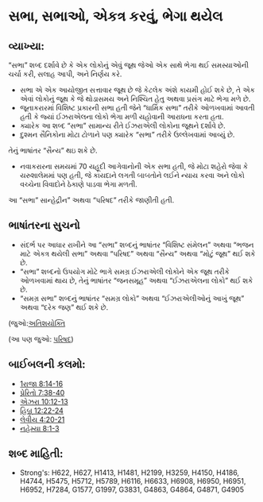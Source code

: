 # સભા, સભાઓ, એકત્ર કરવું, ભેગા થયેલ

## વ્યાખ્યા: 

“સભા” શબ્દ દર્શાવે છે કે એક લોકોનું એવું જૂથ જેઓ એક સાથે ભેગા થઈ સમસ્યાઓની ચર્ચા કરી, સલાહ આપી, અને નિર્ણય કરે.

* સભા એ એક આયોજીત સત્તાવાર જૂથ છે જે કેટલેક અંશે કાયમી હોઈ શકે છે, તે એક એવાં લોકોનું જૂથ કે જે થોડાસમય અને નિશ્ચિત હેતુ અથવા પ્રસંગ માટે ભેગા મળે છે.
* જૂનાકરારમાં વિશિષ્ટ પ્રકારની સભા હતી જેને “ધાર્મિક સભા” તરીકે ઓળખવામાં આવતી હતી કે જ્યાં ઈઝરાએલના લોકો ભેગા મળી યહોવાની આરાધના કરતા હતા.
* ક્યારેક આ શબ્દ “સભા” સામાન્ય રીતે ઈઝરાએલી લોકોના જૂથને દર્શાવે છે.
* દુશ્મન સૈનિકોના મોટા ટોળાને પણ ક્યારેક “સભા” તરીકે ઉલ્લેખવામાં આવ્યું છે.

તેનું ભાષાંતર “સૈન્ય” થઇ શકે છે.

* નવાકરારના સમયમાં 70 યહૂદી આગેવાનોની એક સભા હતી, જે મોટા શહેરો જેવા કે યરુશાલેમમાં પણ હતી, જે કાયદાને લગતી બાબતોને લઈને ન્યાય કરવા અને લોકો વચ્ચેના વિવાદોને ઠેકાણે પાડવા ભેગા મળતી.

આ “સભા” સાન્હેદ્રીન” અથવા “પરિષદ” તરીકે જાણીતી હતી.

## ભાષાંતરના સુચનો

* સંદર્ભ પર આધાર રાખીને આ “સભા” શબ્દનું ભાષાંતર “વિશિષ્ટ સંમેલન” અથવા “ભજન માટે એકત્ર થયેલી સભા” અથવા “પરિષદ” અથવા “સૈન્ય” અથવા “મોટું જૂથ” થઈ શકે છે.
* “સભા” શબ્દનો ઉપયોગ મોટે ભાગે સમગ્ર ઈઝરાએલી લોકોને એક જૂથ તરીકે ઓળખવામાં થાય છે, તેનું ભાષાંતર “જનસમૂહ” અથવા “ઈઝરાએલના લોકો” થઈ શકે છે.
* “સમગ્ર સભા” શબ્દનું ભાષાંતર “સમગ્ર લોકો” અથવા “ઈઝરાએલીઓનું આખું જૂથ” અથવા “દરેક જણ” થઈ શકે છે.

(જુઓ:[અતિશયોક્તિ](rc://gu/ta/man/translate/figs-hyperbole)

(આ પણ જુઓ: [પરિષદ](../other/council.md))

## બાઈબલની કલમો: 

* [1રાજા 8:14-16](rc://gu/tn/help/1ki/08/14)
* [પ્રેરિતો 7:38-40](rc://gu/tn/help/act/07/38)
* [એઝરા 10:12-13](rc://gu/tn/help/ezr/10/12)
* [હિબ્રૂ 12:22-24](rc://gu/tn/help/heb/12/22)
* [લેવીય 4:20-21](rc://gu/tn/help/lev/04/20)
* [નહેમ્યા 8:1-3](rc://gu/tn/help/neh/08/01)

## શબ્દ માહિતી: 

* Strong's: H622, H627, H1413, H1481, H2199, H3259, H4150, H4186, H4744, H5475, H5712, H5789, H6116, H6633, H6908, H6950, H6951, H6952, H7284, G1577, G1997, G3831, G4863, G4864, G4871, G4905

